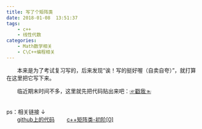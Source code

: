```yaml
---
title: 写了个矩阵类
date: 2018-01-08  13:51:37
tags: 
	- c++ 
	- 线性代数
categories: 
	- Math数学相关 
	- C\C++编程相关
---
```

&emsp;&emsp;本来是为了考试复习写的，后来发现“诶！写的挺好喔（自卖自夸）”，就打算在这里把它写下来。
<!--more-->

&emsp;&emsp;临近期末时间不多，这里就先把代码贴出来吧：[☞戳我☜](https://github.com/ToverPomelo/Class_Matrix)
</br></br></br>
ps：相关链接	↓
</br>
&emsp;&emsp;[github上的代码](https://github.com/ToverPomelo/Class_Matrix)
&emsp;&emsp;[c++矩阵类-初阶[0]](http://blog.l-tover.xyz/2018/01/31/c-%E7%9F%A9%E9%98%B5%E7%B1%BB-%E5%88%9D%E9%98%B6-0/)
